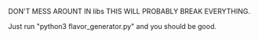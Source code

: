 DON'T MESS AROUNT IN libs THIS WILL PROBABLY BREAK EVERYTHING.

Just run "python3 flavor_generator.py" and you should be good.
